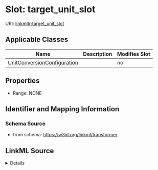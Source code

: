 

# Slot: target_unit_slot

URI: [linkmltr:target_unit_slot](https://w3id.org/linkml/transformer/target_unit_slot)



<!-- no inheritance hierarchy -->





## Applicable Classes

| Name | Description | Modifies Slot |
| --- | --- | --- |
| [UnitConversionConfiguration](UnitConversionConfiguration.md) |  |  no  |







## Properties

* Range: NONE





## Identifier and Mapping Information







### Schema Source


* from schema: https://w3id.org/linkml/transformer




## LinkML Source

<details>
```yaml
name: target_unit_slot
from_schema: https://w3id.org/linkml/transformer
rank: 1000
alias: target_unit_slot
owner: UnitConversionConfiguration
domain_of:
- UnitConversionConfiguration

```
</details>